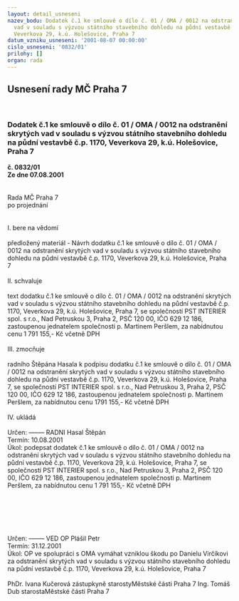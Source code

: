 ```yaml
---
layout: detail_usneseni
nazev_bodu: Dodatek č.1 ke smlouvě o dílo č. 01 / OMA / 0012 na odstranění skrytých
  vad v souladu s výzvou státního stavebního dohledu na půdní vestavbě č.p. 1170,
  Veverkova 29, k.ú. Holešovice, Praha 7
datum_vzniku_usneseni: '2001-08-07 00:00:00'
cislo_usneseni: '0832/01'
prilohy: []
organ: rada
---
```

<div id="ucUsn_pList" class="usn">
	<span><h2>Usnesení rady MČ Praha 7 </h2>
<br></span><div class="standBody">
<span><h3>Dodatek č.1 ke smlouvě o dílo č. 01 / OMA / 0012 na odstranění skrytých vad v souladu s výzvou státního stavebního dohledu na půdní vestavbě č.p. 1170, Veverkova 29, k.ú. Holešovice, Praha 7</h3></span><div class="center">
		<strong>č. 0832/01</strong><br>
	</div>
<div class="center">
		<strong>Ze dne 07.08.2001</strong><br><br>
	</div>
<br>Rada MČ Praha 7<br>po projednání<br><br><br>I.	bere na vědomí<br><br> předložený materiál - Návrh dodatku č.1 ke smlouvě o dílo č. 01 / OMA / 0012 na odstranění skrytých vad v souladu s výzvou státního stavebního dohledu na půdní vestavbě č.p. 1170, Veverkova 29, k.ú. Holešovice, Praha 7<br><br>II.	schvaluje <br><br>text dodatku č.1 ke smlouvě o dílo č. 01 / OMA / 0012 na odstranění skrytých vad v souladu s výzvou státního stavebního dohledu na půdní vestavbě č.p. 1170, Veverkova 29, k.ú. Holešovice, Praha 7, se společností PST INTERIER  spol. s r.o., Nad Petruskou 3, Praha 2, PSČ 120 00, IČO 629 12 186,   zastoupenou jednatelem společnosti p. Martinem Peršlem, za nabídnutou cenu 1 791 155,- Kč včetně DPH<br><br>III.	zmocňuje <br><br>radního Štěpána Hasala k podpisu dodatku č.1 ke smlouvě o dílo č. 01 / OMA / 0012 na odstranění skrytých vad v souladu s výzvou státního stavebního dohledu na půdní vestavbě č.p. 1170, Veverkova 29, k.ú. Holešovice, Praha 7, se společností PST INTERIER  spol. s r.o., Nad Petruskou 3, Praha 2, PSČ 120 00, IČO 629 12 186,   zastoupenou jednatelem společnosti p. Martinem Peršlem, za nabídnutou cenu 1791 155,- Kč včetně DPH<br><br>IV.	ukládá <br><br> Určen:	–––––	RADNI Hasal Štěpán<br>Termín: 10.08.2001<br>Úkol:	podepsat dodatek č.1 ke smlouvě o dílo č. 01 / OMA / 0012 na odstranění skrytých vad v souladu s výzvou státního stavebního dohledu na půdní vestavbě č.p. 1170, Veverkova 29, k.ú. Holešovice, Praha 7, se společností PST INTERIER  spol. s r.o., Nad Petruskou 3, Praha 2, PSČ 120 00, IČO 629 12 186,   zastoupenou jednatelem společnosti p. Martinem Peršlem, za nabídnutou cenu 1 791 155,- Kč včetně DPH<br>  <br><br><br><br><br><br> Určen:	–––––	VED OP Plášil Petr<br>Termín: 31.12.2001<br>Úkol:	OP ve spolupráci s OMA vymáhat vzniklou škodu po Danielu Virčíkovi za odstranění skrytých vad v souladu s výzvou státního stavebního dohledu na půdní vestavbě č.p. 1170, Veverkova 29, k.ú. Holešovice, Praha 7<br>  	<br>PhDr. Ivana Kučerová zástupkyně starostyMěstské části Praha 7	Ing. Tomáš Dub starostaMěstské části Praha 7<br>	<br><br>
</div>
</div>